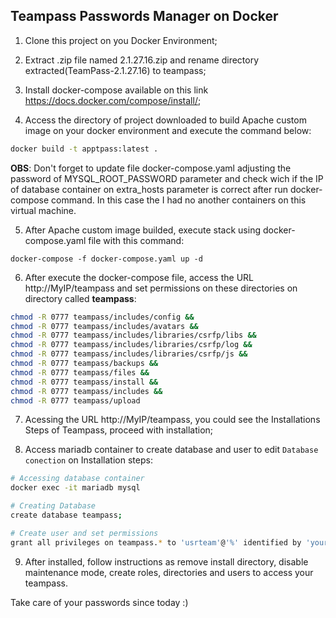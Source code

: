 ## Teampass Passwords Manager on Docker

1. Clone this project on you Docker Environment;

2. Extract .zip file named 2.1.27.16.zip  and rename directory extracted(TeamPass-2.1.27.16) to teampass;

3. Install docker-compose available on this link https://docs.docker.com/compose/install/;

4. Access the directory of project downloaded to build Apache custom image on your docker environment and execute the command below:
```sh
docker build -t apptpass:latest .
```

**OBS**: Don't forget to update file docker-compose.yaml adjusting the password of MYSQL_ROOT_PASSWORD parameter and check wich if the IP of database container on extra_hosts parameter is correct after run docker-compose command. In this case the I had no another containers on this virtual machine.

5. After Apache custom image builded, execute stack using docker-compose.yaml file with this command:
```
docker-compose -f docker-compose.yaml up -d
```

6. After execute the docker-compose file, access the URL http://MyIP/teampass and set permissions on these directories on directory called **teampass**:

```sh
chmod -R 0777 teampass/includes/config &&
chmod -R 0777 teampass/includes/avatars &&
chmod -R 0777 teampass/includes/libraries/csrfp/libs &&
chmod -R 0777 teampass/includes/libraries/csrfp/log &&
chmod -R 0777 teampass/includes/libraries/csrfp/js &&
chmod -R 0777 teampass/backups &&
chmod -R 0777 teampass/files &&
chmod -R 0777 teampass/install &&
chmod -R 0777 teampass/includes &&
chmod -R 0777 teampass/upload
```

7. Acessing the URL http://MyIP/teampass, you could see the Installations Steps of Teampass, proceed with installation;

8. Access mariadb container to create database and user to edit ```Database conection``` on Installation steps:

```sh
# Accessing database container
docker exec -it mariadb mysql
```

```sh
# Creating Database
create database teampass;
```

```sh
# Create user and set permissions
grant all privileges on teampass.* to 'usrteam'@'%' identified by 'yourpassword';
```

9. After installed, follow instructions as remove install directory, disable maintenance mode, create roles, directories and users to access your teampass.

Take care of your passwords since today :)

